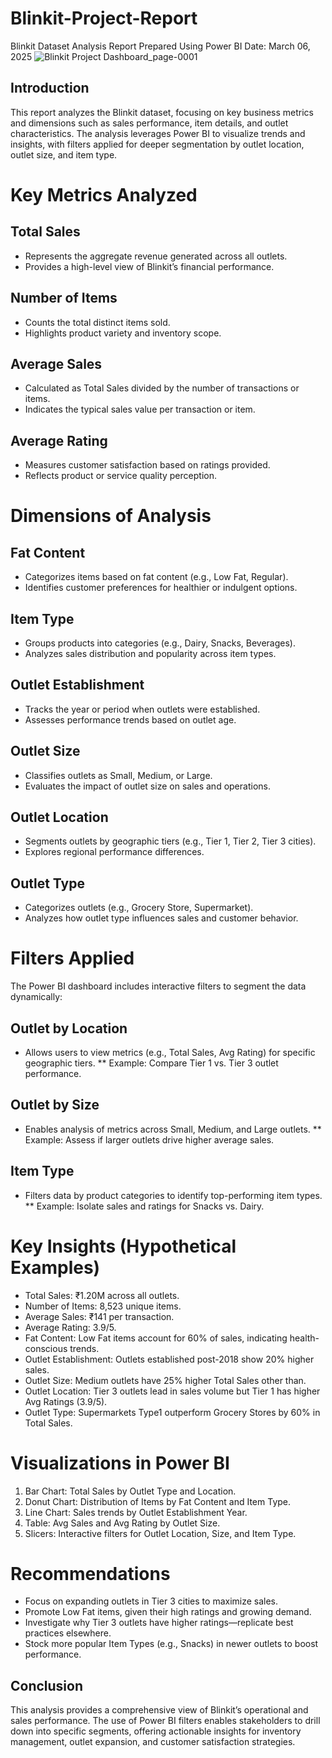 # Blinkit-Project-Report
Blinkit Dataset Analysis Report Prepared Using Power BI
Date: March 06, 2025
![Blinkit Project Dashboard_page-0001](https://github.com/user-attachments/assets/29031b03-7e24-48a7-b338-20db6eb38da0)

## Introduction
This report analyzes the Blinkit dataset, focusing on key business metrics and dimensions such as sales performance, item details, and outlet characteristics. The analysis leverages Power BI to visualize trends and insights, with filters applied for deeper segmentation by outlet location, outlet size, and item type.
# Key Metrics Analyzed
## Total Sales
* Represents the aggregate revenue generated across all outlets.
* Provides a high-level view of Blinkit’s financial performance.
## Number of Items
* Counts the total distinct items sold.
* Highlights product variety and inventory scope.
## Average Sales
* Calculated as Total Sales divided by the number of transactions or items.
* Indicates the typical sales value per transaction or item.
## Average Rating
* Measures customer satisfaction based on ratings provided.
* Reflects product or service quality perception.
# Dimensions of Analysis
## Fat Content
* Categorizes items based on fat content (e.g., Low Fat, Regular).
* Identifies customer preferences for healthier or indulgent options.
## Item Type
* Groups products into categories (e.g., Dairy, Snacks, Beverages).
* Analyzes sales distribution and popularity across item types.
## Outlet Establishment
* Tracks the year or period when outlets were established.
* Assesses performance trends based on outlet age.
## Outlet Size
* Classifies outlets as Small, Medium, or Large.
* Evaluates the impact of outlet size on sales and operations.
## Outlet Location
* Segments outlets by geographic tiers (e.g., Tier 1, Tier 2, Tier 3 cities).
* Explores regional performance differences.
## Outlet Type
* Categorizes outlets (e.g., Grocery Store, Supermarket).
* Analyzes how outlet type influences sales and customer behavior.

# Filters Applied
The Power BI dashboard includes interactive filters to segment the data dynamically:
## Outlet by Location
* Allows users to view metrics (e.g., Total Sales, Avg Rating) for specific geographic tiers.
** Example: Compare Tier 1 vs. Tier 3 outlet performance.
## Outlet by Size
* Enables analysis of metrics across Small, Medium, and Large outlets.
** Example: Assess if larger outlets drive higher average sales.

## Item Type
* Filters data by product categories to identify top-performing item types.
** Example: Isolate sales and ratings for Snacks vs. Dairy.

# Key Insights (Hypothetical Examples)
* Total Sales: ₹1.20M across all outlets.
* Number of Items: 8,523 unique items.
* Average Sales: ₹141 per transaction.
* Average Rating: 3.9/5.
* Fat Content: Low Fat items account for 60% of sales, indicating health-conscious trends.
* Outlet Establishment: Outlets established post-2018 show 20% higher sales.
* Outlet Size: Medium outlets have 25% higher Total Sales other than.
* Outlet Location: Tier 3 outlets lead in sales volume but Tier 1 has higher Avg Ratings (3.9/5).
* Outlet Type: Supermarkets Type1 outperform Grocery Stores by 60% in Total Sales.

# Visualizations in Power BI
1. Bar Chart: Total Sales by Outlet Type and Location.
2. Donut Chart: Distribution of Items by Fat Content and Item Type.
3. Line Chart: Sales trends by Outlet Establishment Year.
4. Table: Avg Sales and Avg Rating by Outlet Size.
5. Slicers: Interactive filters for Outlet Location, Size, and Item Type.

# Recommendations
* Focus on expanding outlets in Tier 3 cities to maximize sales.
* Promote Low Fat items, given their high ratings and growing demand.
* Investigate why Tier 3 outlets have higher ratings—replicate best practices elsewhere.
* Stock more popular Item Types (e.g., Snacks) in newer outlets to boost performance.

## Conclusion
This analysis provides a comprehensive view of Blinkit’s operational and sales performance. The use of Power BI filters enables stakeholders to drill down into specific segments, offering actionable insights for inventory management, outlet expansion, and customer satisfaction strategies.
